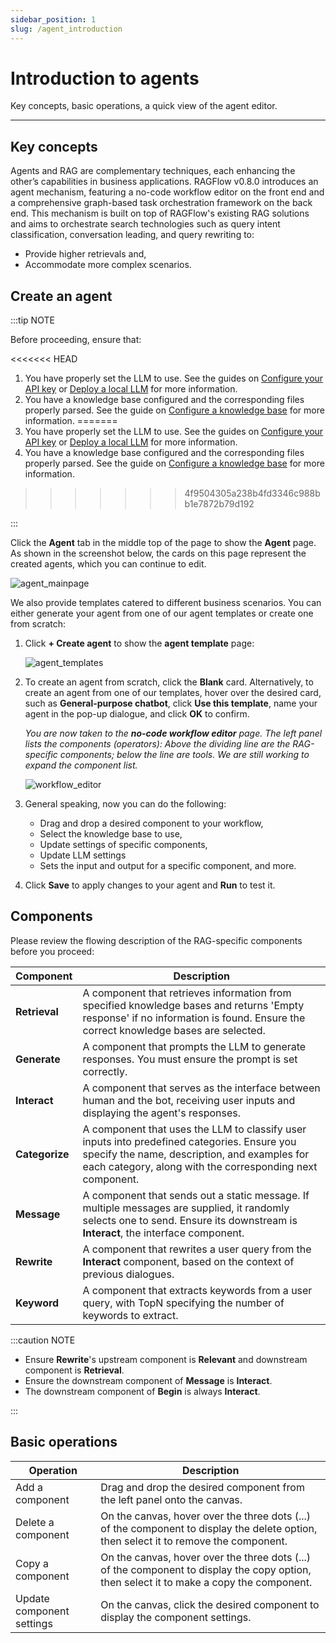 ```yaml
---
sidebar_position: 1
slug: /agent_introduction
---
```


# Introduction to agents

Key concepts, basic operations, a quick view of the agent editor.

---

## Key concepts

Agents and RAG are complementary techniques, each enhancing the other’s capabilities in business applications. RAGFlow v0.8.0 introduces an agent mechanism, featuring a no-code workflow editor on the front end and a comprehensive graph-based task orchestration framework on the back end. This mechanism is built on top of RAGFlow's existing RAG solutions and aims to orchestrate search technologies such as query intent classification, conversation leading, and query rewriting to:

- Provide higher retrievals and,
- Accommodate more complex scenarios.

## Create an agent

:::tip NOTE

Before proceeding, ensure that:  

<<<<<<< HEAD
1. You have properly set the LLM to use. See the guides on [Configure your API key](../llm_api_key_setup.md) or [Deploy a local LLM](../deploy_local_llm.mdx) for more information.
2. You have a knowledge base configured and the corresponding files properly parsed. See the guide on [Configure a knowledge base](../configure_knowledge_base.md) for more information.
=======
1. You have properly set the LLM to use. See the guides on [Configure your API key](../models/llm_api_key_setup.md) or [Deploy a local LLM](../models/deploy_local_llm.mdx) for more information.
2. You have a knowledge base configured and the corresponding files properly parsed. See the guide on [Configure a knowledge base](../dataset/configure_knowledge_base.md) for more information.
>>>>>>> 4f9504305a238b4fd3346c988bb1e7872b79d192

:::

Click the **Agent** tab in the middle top of the page to show the **Agent** page. As shown in the screenshot below, the cards on this page represent the created agents, which you can continue to edit.

![agent_mainpage](https://github.com/user-attachments/assets/5c0bb123-8f4e-42ea-b250-43f640dc6814)

We also provide templates catered to different business scenarios. You can either generate your agent from one of our agent templates or create one from scratch:

1. Click **+ Create agent** to show the **agent template** page:

   ![agent_templates](https://github.com/user-attachments/assets/73bd476c-4bab-4c8c-82f8-6b00fb2cd044)

2. To create an agent from scratch, click the **Blank** card. Alternatively, to create an agent from one of our templates, hover over the desired card, such as **General-purpose chatbot**, click **Use this template**, name your agent in the pop-up dialogue, and click **OK** to confirm.  

   *You are now taken to the **no-code workflow editor** page. The left panel lists the components (operators): Above the dividing line are the RAG-specific components; below the line are tools. We are still working to expand the component list.*

   ![workflow_editor](https://github.com/user-attachments/assets/47b4d5ce-b35a-4d6b-b483-ba495a75a65d)

3. General speaking, now you can do the following:
   - Drag and drop a desired component to your workflow,
   - Select the knowledge base to use,
   - Update settings of specific components,
   - Update LLM settings
   - Sets the input and output for a specific component, and more.
4. Click **Save** to apply changes to your agent and **Run** to test it.

## Components

Please review the flowing description of the RAG-specific components before you proceed:

| Component      | Description                                                                                                                                                                                              |
|----------------|----------------------------------------------------------------------------------------------------------------------------------------------------------------------------------------------------------|
| **Retrieval**  | A component that retrieves information from specified knowledge bases and returns 'Empty response' if no information is found. Ensure the correct knowledge bases are selected.                          |
| **Generate**   | A component that prompts the LLM to generate responses. You must ensure the prompt is set correctly.                                                                                                     |
| **Interact**   | A component that serves as the interface between human and the bot, receiving user inputs and displaying the agent's responses.                                                                          |
| **Categorize** | A component that uses the LLM to classify user inputs into predefined categories. Ensure you specify the name, description, and examples for each category, along with the corresponding next component. |
| **Message**    | A component that sends out a static message. If multiple messages are supplied, it randomly selects one to send. Ensure its downstream is **Interact**, the interface component.                         |
| **Rewrite**    | A component that rewrites a user query from the **Interact** component, based on the context of previous dialogues.                                                                                      |
| **Keyword**    | A component that extracts keywords from a user query, with TopN specifying the number of keywords to extract.                                                                                            |

:::caution NOTE

- Ensure **Rewrite**'s upstream component is **Relevant** and downstream component is **Retrieval**.
- Ensure the downstream component of **Message** is **Interact**.
- The downstream component of **Begin** is always **Interact**.

:::

## Basic operations

| Operation                 | Description                                                                                                                              |
|---------------------------|------------------------------------------------------------------------------------------------------------------------------------------|
| Add a component           | Drag and drop the desired component from the left panel onto the canvas.                                                                 |
| Delete a component        | On the canvas, hover over the three dots (...) of the component to display the delete option, then select it to remove the component.    |
| Copy a component          | On the canvas, hover over the three dots (...) of the component to display the copy option, then select it to make a copy the component. |
| Update component settings | On the canvas, click the desired component to display the component settings.                                                            |
